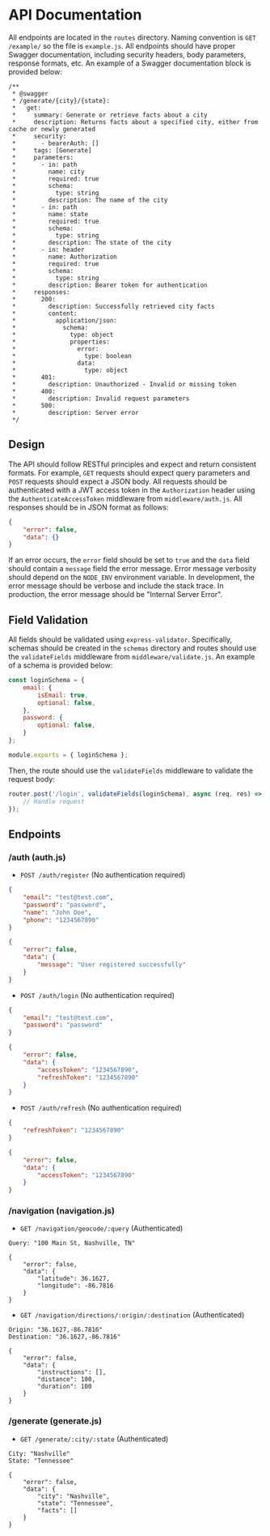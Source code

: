 # API Documentation

All endpoints are located in the `routes` directory. Naming convention is `GET /example/` so the file is `example.js`. All endpoints should have proper Swagger documentation, including security headers, body parameters, response formats, etc. An example of a Swagger documentation block is provided below:

```
/**
 * @swagger
 * /generate/{city}/{state}:
 *   get:
 *     summary: Generate or retrieve facts about a city
 *     description: Returns facts about a specified city, either from cache or newly generated
 *     security:
 *       - bearerAuth: []
 *     tags: [Generate]
 *     parameters:
 *       - in: path
 *         name: city
 *         required: true
 *         schema:
 *           type: string
 *         description: The name of the city
 *       - in: path
 *         name: state
 *         required: true
 *         schema:
 *           type: string
 *         description: The state of the city
 *       - in: header
 *         name: Authorization
 *         required: true
 *         schema:
 *           type: string
 *         description: Bearer token for authentication
 *     responses:
 *       200:
 *         description: Successfully retrieved city facts
 *         content:
 *           application/json:
 *             schema:
 *               type: object
 *               properties:
 *                 error: 
 *                   type: boolean
 *                 data:
 *                   type: object
 *       401:
 *         description: Unauthorized - Invalid or missing token
 *       400:
 *         description: Invalid request parameters
 *       500:
 *         description: Server error
 */
```

## Design

The API should follow RESTful principles and expect and return consistent formats. For example, `GET` requests should expect query parameters and `POST` requests should expect a JSON body. All requests should be authenticated with a JWT access token in the `Authorization` header using the `AuthenticateAccessToken` middleware from `middleware/auth.js`. All responses should be in JSON format as follows:

```json
{
    "error": false,
    "data": {}
}
```

If an error occurs, the `error` field should be set to `true` and the `data` field should contain a `message` field the error message. Error message verbosity should depend on the `NODE_ENV` environment variable. In development, the error message should be verbose and include the stack trace. In production, the error message should be "Internal Server Error".

## Field Validation

All fields should be validated using `express-validator`. Specifically, schemas should be created in the `schemas` directory and routes should use the `validateFields` middleware from `middleware/validate.js`. An example of a schema is provided below:

```js
const loginSchema = {
    email: {
        isEmail: true,
		optional: false,
    },
    password: {
		optional: false,
    }
};

module.exports = { loginSchema };
```

Then, the route should use the `validateFields` middleware to validate the request body:

```js
router.post('/login', validateFields(loginSchema), async (req, res) => {
    // Handle request
});
```

## Endpoints

### /auth (auth.js)

- `POST /auth/register` (No authentication required)
```json
{
    "email": "test@test.com",
    "password": "password",
    "name": "John Doe",
    "phone": "1234567890"
}

{
    "error": false,
    "data": {
        "message": "User registered successfully"   
    }
}
```

- `POST /auth/login` (No authentication required)
```json
{
    "email": "test@test.com",
    "password": "password"
}

{
    "error": false,
    "data": {
        "accessToken": "1234567890",
        "refreshToken": "1234567890"
    }
}
```

- `POST /auth/refresh` (No authentication required)
```json
{
    "refreshToken": "1234567890"
}

{
    "error": false,
    "data": {
        "accessToken": "1234567890"
    }
}
```

### /navigation (navigation.js)

- `GET /navigation/geocode/:query` (Authenticated)

```
Query: "100 Main St, Nashville, TN"

{
    "error": false,
    "data": {
        "latitude": 36.1627,
        "longitude": -86.7816
    }
}
```

- `GET /navigation/directions/:origin/:destination` (Authenticated)

```
Origin: "36.1627,-86.7816"
Destination: "36.1627,-86.7816"

{
    "error": false,
    "data": {
        "instructions": [],
        "distance": 100,
        "duration": 100
    }
}
```

### /generate (generate.js)

- `GET /generate/:city/:state` (Authenticated)

```
City: "Nashville"
State: "Tennessee"

{
    "error": false,
    "data": {
        "city": "Nashville",
        "state": "Tennessee",
        "facts": []
    }
}
```